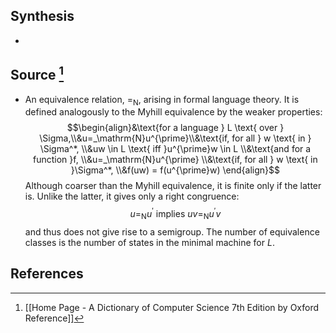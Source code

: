 ## Synthesis
- 
## Source [^1]
- An equivalence relation, $=_{\mathrm{N}}$, arising in formal language theory. It is defined analogously to the Myhill equivalence by the weaker properties: $$\begin{align}&\text{for a language } L \text{ over } \Sigma,\\&u=_\mathrm{N}u^{\prime}\\&\text{if, for all } w \text{ in } \Sigma^*, \\&uw \in L \text{ iff }u^{\prime}w \in L \\&\text{and for a function }f, \\&u=_\mathrm{N}u^{\prime} \\&\text{if, for all } w \text{ in }\Sigma^*, \\&f(uw) = f(u^{\prime}w) \end{align}$$Although coarser than the Myhill equivalence, it is finite only if the latter is. Unlike the latter, it gives only a right congruence:$$u =_{\mathrm{N}} u^{\prime} \text { implies } u v =_{\mathrm{N}} u^{\prime} v$$and thus does not give rise to a semigroup. The number of equivalence classes is the number of states in the minimal machine for $L$.
## References

[^1]: [[Home Page - A Dictionary of Computer Science 7th Edition by Oxford Reference]]
